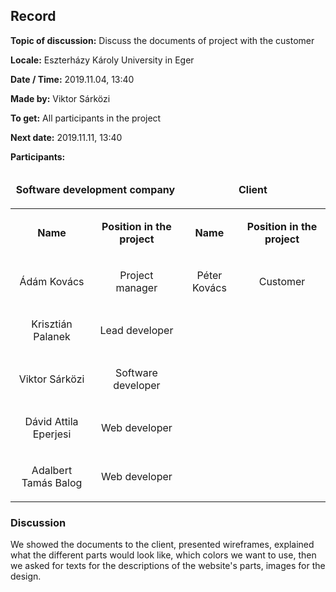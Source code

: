 ## Record

__Topic of discussion:__ Discuss the documents of project with the customer

__Locale:__ Eszterházy Károly University in Eger

__Date / Time:__ 2019.11.04, 13:40

__Made by:__ Viktor Sárközi

__To get:__ All participants in the project

__Next date:__ 2019.11.11, 13:40

__Participants:__

<table>
  <thead>
  <tr>
    <td colspan=2><b><p align="center">Software development company</p></b></td>
    <td colspan=2><b><p align="center">Client</p></b></td>
  </tr>
  </thead>
  <tr>
    <td><b><p align="center">Name</p></b></td>
    <td><b><p align="center">Position in the project</p></b>
    <td><b><p align="center">Name</p></b></td>
    <td><b><p align="center">Position in the project</p></b></td>
  </tr>
  <td><p align="center">Ádám Kovács</p></td>
  <td><p align="center">Project manager</p></td>
  <td><p align="center">Péter Kovács</p></td>
  <td><p align="center">Customer</p></td>
  </tr>
  <tr>
  <td><p align="center">Krisztián Palanek</p></td>
  <td><p align="center">Lead developer</p></td>
  </tr>
  <tr>
  <td><p align="center">Viktor Sárközi</p></td>
  <td><p align="center">Software developer</p></td>
  </tr>
  <tr>
  <td><p align="center">Dávid Attila Eperjesi</p></td>
  <td><p align="center">Web developer</p></td>
  </tr>
  <tr>
  <td><p align="center">Adalbert Tamás Balog</p></td>
  <td><p align="center">Web developer</p></td>
  </tr>  
</table>

### Discussion
We showed the documents to the client, presented wireframes, explained what the different parts would look like, which colors we want to use, then we asked for texts for the descriptions of the website's parts, images for the design.